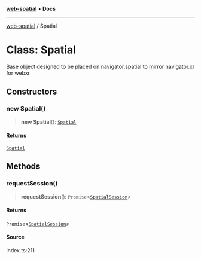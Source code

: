 [**web-spatial**](../README.md) • **Docs**

***

[web-spatial](../globals.md) / Spatial

# Class: Spatial

Base object designed to be placed on navigator.spatial to mirror navigator.xr for webxr

## Constructors

### new Spatial()

> **new Spatial**(): [`Spatial`](Spatial.md)

#### Returns

[`Spatial`](Spatial.md)

## Methods

### requestSession()

> **requestSession**(): `Promise`\<[`SpatialSession`](SpatialSession.md)\>

#### Returns

`Promise`\<[`SpatialSession`](SpatialSession.md)\>

#### Source

index.ts:211
